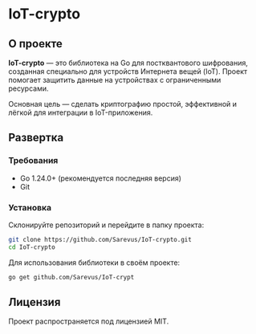 # IoT-crypto

## О проекте

**IoT-crypto** — это библиотека на Go для постквантового шифрования, созданная специально для устройств Интернета вещей (IoT). Проект помогает защитить данные на устройствах с ограниченными ресурсами.

Основная цель — сделать криптографию простой, эффективной и лёгкой для интеграции в IoT-приложения.

## Развертка

### Требования

- Go 1.24.0+ (рекомендуется последняя версия)
- Git

### Установка

Склонируйте репозиторий и перейдите в папку проекта:
```bash
git clone https://github.com/Sarevus/IoT-crypto.git
cd IoT-crypto
```

Для использования библиотеки в своём проекте:

```bash
go get github.com/Sarevus/IoT-crypt
```

## Лицензия

Проект распространяется под лицензией MIT.
